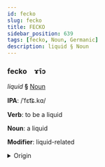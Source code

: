 ```yaml
---
id: fecko
slug: fecko
title: FECKO
sidebar_position: 639
tags: [fecko, Noun, Germanic]
description: liquid § Noun
---
```


### fecko&emsp;<span kind="abugida">ɤ̄ɿɔ</span>

*liquid* **§** [Noun](../../tags/Noun)

**IPA**: /ˈfɛt͡ɕ.kɑ/

**Verb**: to be a liquid

**Noun**: a liquid

**Modifier**: liquid-related

<details>
    <summary>Origin</summary>
    Swedish vätska [vɛːtskɑ]<br/>
    <em>Germanic Language Family</em>
</details>